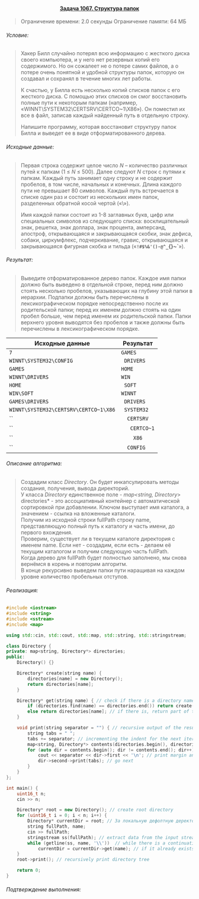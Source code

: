 #### <div align="center"> [Задача 1067. Структура папок](https://acm.timus.ru/problem.aspx?space=1&num=1067) </div>

>Ограничение времени: 2.0 секунды
>Ограничение памяти: 64 МБ

###### Условие:

> Хакер Билл случайно потерял всю информацию с жесткого диска своего компьютера, и у него нет резервных копий его содержимого. Но он сожалеет не о потере самих файлов, а о потере очень понятной и удобной структуры папок, которую он создавал и сохранял в течение многих лет работы.
>
> К счастью, у Билла есть несколько копий списков папок с его жесткого диска. С помощью этих списков он смог восстановить полные пути к некоторым папкам (например, «WINNT\SYSTEM32\CERTSRV\CERTCO~1\X86»). Он поместил их все в файл, записав каждый найденный путь в отдельную строку.
>
> Напишите программу, которая восстановит структуру папок Билла и выведет ее в виде отформатированного дерева.

###### Исходные данные:

> Первая строка содержит целое число *N* – количество различных путей к папкам (1 ≤ *N* ≤ 500). Далее следуют *N* строк с путями к папкам. Каждый путь занимает одну строку и не содержит пробелов, в том числе, начальных и конечных. Длина каждого пути не превышает 80 символов. Каждый путь встречается в списке один раз и состоит из нескольких имен папок, разделенных обратной косой чертой («\»).
>
> Имя каждой папки состоит из 1-8 заглавных букв, цифр или специальных символов из следующего списка: восклицательный знак, решетка, знак доллара, знак процента, амперсанд, апостроф, открывающаяся и закрывающаяся скобки, знак дефиса, собаки, циркумфлекс, подчеркивание, гравис, открывающаяся и закрывающаяся фигурная скобка и тильда («**`!#$%&'()-@^_`{}~`**»).

###### Результат:

> Выведите отформатированное дерево папок. Каждое имя папки должно быть выведено в отдельной строке, перед ним должно стоять несколько пробелов, указывающих на глубину этой папки в иерархии. Подпапки должны быть перечислены в лексикографическом порядке непосредственно после их родительской папки; перед их именем должно стоять на один пробел больше, чем перед именем их родительской папки. Папки верхнего уровня выводятся без пробелов и также должны быть перечислены в лексикографическом порядке.

| Исходные данные                       | Результат     |
|---------------------------------------|---------------|
| `7`                                   | `GAMES`       |
| `WINNT\SYSTEM32\CONFIG`               | ` DRIVERS`    |
| `GAMES`                               | `HOME`        |
| `WINNT\DRIVERS`                       | `WIN`         |
| `HOME`                                | ` SOFT`       |
| `WIN\SOFT`                            | `WINNT`       |
| `GAMES\DRIVERS`                       | ` DRIVERS`    |
| `WINNT\SYSTEM32\CERTSRV\CERTCO~1\X86` | ` SYSTEM32`   |
| ``                                    | `  CERTSRV`   |
| ``                                    | `   CERTCO~1` |
| ``                                    | `    X86`     |
| ``                                    | `  CONFIG`    | 

###### Описание алгоритма:

> Создадим класс *Directory*. Он будет инкапсулировать методы создания, получения, вывода директорий.  
> У класса *Directory* единственное поле - *map<string, Directory*> directories* - это ассоциативный контейнер с автоматической сортировкой при добавлении. Ключом выступает имя каталога, а значением - ссылка на вложенные каталоги.  
> Получим из исходной строки fullPath строку name, представляющую полный путь к каталогу и часть имени, до первого вхождения.  
> Проверим, существует ли в текущем каталоге директория с именем name. Если нет - создадим, если есть - делаем её текущим каталогом и получим следующую часть fullPath.  
> Когда дерево для fullPath будет полностью заполнено, мы снова вернёмся в корень и повторим алгоритм.  
> В конце рекурсивно выведем папки пути наращивая на каждом уровне количество пробельных отступов.

###### Реализация:

```cpp
#include <iostream>
#include <string>
#include <sstream>
#include <map>

using std::cin, std::cout, std::map, std::string, std::stringstream;

class Directory {
private: map<string, Directory*> directories;
public:
    Directory() {}

    Directory* create(string name) {
        directories[name] = new Directory();
        return directories[name];
    }

    Directory* get(string name) { // check if there is a directory named *name* in the current directory
        if (directories.find(name) == directories.end()) return create(name); // if not, create
        else return directories[name]; // if there is, return part of the next level directory
    }

    void print(string separator = "") { // recursive output of the resulting structure
        string tabs = " ";
        tabs += separator; // incrementing the indent for the next iteration
        map<string, Directory*> contents(directories.begin(), directories.end()); // get current branch of the directory
        for (auto dir = contents.begin(); dir != contents.end(); dir++) { // go through tree
            cout << separator << dir->first << '\n'; // print margin and local root folder
            dir->second->print(tabs); // go next
        }
    }
};

int main() {
    uint16_t n;
    cin >> n;

    Directory* root = new Directory(); // create root directory
    for (uint16_t i = 0; i < n; i++) {
        Directory* currentDir = root; // За локальную дефолтную деректорию берем root
        string fullPath, name;
        cin >> fullPath;
        stringstream ss(fullPath); // extract data from the input stream
        while (getline(ss, name, '\\'))  // while there is a continuation of the path, we go further in the catalog
            currentDir = currentDir->get(name); // if it already exists, go to the next level, if not, create a new one
    }
    root->print(); // recursively print directory tree

    return 0;
}
```

###### Подтверждение выполнения:

